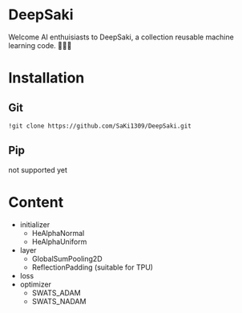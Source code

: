 # DeepSaki
Welcome AI enthuisiasts to DeepSaki, a collection reusable machine learning code. :muscle::robot::metal:

# Installation

## Git
```
!git clone https://github.com/SaKi1309/DeepSaki.git
```

## Pip
not supported yet

# Content
- initializer
  - HeAlphaNormal
  - HeAlphaUniform
- layer
  - GlobalSumPooling2D
  - ReflectionPadding (suitable for TPU)
- loss
- optimizer
  - SWATS_ADAM
  - SWATS_NADAM
